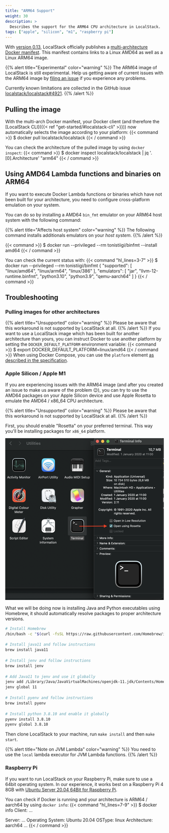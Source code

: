 ```yaml
---
title: "ARM64 Support"
weight: 30
description: >
  Describes the support for the ARM64 CPU architecture in LocalStack.
tags: ["apple", "silicon", "m1", "raspberry pi"]
---
```


With [version 0.13](https://github.com/localstack/localstack/releases/tag/v0.13.0), LocalStack officially publishes a [multi-architecture Docker manifest](https://hub.docker.com/r/localstack/localstack).
This manifest contains links to a Linux AMD64 as well as a Linux ARM64 image.

{{% alert title="Experimental" color="warning" %}}
The ARM64 image of LocalStack is still experimental.
Help us getting aware of current issues with the ARM64 image by [filing an issue](https://github.com/localstack/localstack/issues/new?assignees=&labels=bug,ARM64%2Cneeds-triaging&template=bug-report.yml&title=bug%3A+%3Ctitle%3E) if you experience any problems.

Currently known limitations are collected in the GitHub issue [localstack/localstack#4921](https://github.com/localstack/localstack/issues/4921).
{{% /alert %}}

## Pulling the image
With the multi-arch Docker manifest, your Docker client (and therefore the [LocalStack CLI]({{< ref "get-started/#localstack-cli" >}})) now automatically selects the image according to your platform:
{{< command >}}
$ docker pull localstack/localstack
{{< / command >}}

You can check the architecture of the pulled image by using `docker inspect`:
{{< command >}}
$ docker inspect localstack/localstack | jq '.[0].Architecture'
"arm64"
{{< / command >}}

## Using AMD64 Lambda functions and binaries on ARM64
If you want to execute Docker Lambda functions or binaries which have not been built for your architecture, you need to configure cross-platform emulation on your system.

You can do so by installing a AMD64 `bin_fmt` emulator on your ARM64 host system with the following command:

{{% alert title="Affects host system" color="warning" %}}
The following command installs additionals emulators on your _host system_.
{{% /alert %}}

{{< command >}}
$ docker run --privileged --rm tonistiigi/binfmt --install amd64
{{< / command >}}

You can check the current status with:
{{< command "hl_lines=3-7" >}}
$ docker run --privileged --rm tonistiigi/binfmt
{
  "supported": [
    "linux/amd64",
    "linux/arm64",
    "linux/386"
  ],
  "emulators": [
    "jar",
    "llvm-12-runtime.binfmt",
    "python3.10",
    "python3.9",
    "qemu-aarch64"
  ]
}
{{< / command >}}

## Troubleshooting
### Pulling images for other architectures
{{% alert title="Unsupported" color="warning" %}}
Please be aware that this workaround is not supported by LocalStack at all.
{{% /alert %}}
If you want to use a LocalStack image which has been built for another architecture than yours, you can instruct Docker to use another platform by setting the `DOCKER_DEFAULT_PLATFORM` environment variable:
{{< command >}}
$ export DOCKER_DEFAULT_PLATFORM=linux/amd64
{{< / command >}}
When using Docker Compose, you can use the `platform` element [as described in the specification](https://github.com/compose-spec/compose-spec/blob/master/spec.md#platform).

### Apple Silicon / Apple M1
If you are experiencing issues with the ARM64 image (and after you created an issue to make us aware of the problem 😉), you can try to use the AMD64 packages on your Apple Silicon device and use Apple Rosetta to emulate the AMD64 / x86_64 CPU architecture.

{{% alert title="Unsupported" color="warning" %}}
Please be aware that this workaround is not supported by LocalStack at all.
{{% /alert %}}

First, you should enable "Rosetta" on your preferred terminal.
This way you'll be installing packages for `x86_64` platform.

![Rosetta](m1-trouble-1.png)

What we will be doing now is installing Java and Python executables using Homebrew, it should automatically resolve packages to proper architecture versions.

```bash
# Install Homebrew
/bin/bash -c "$(curl -fsSL https://raw.githubusercontent.com/Homebrew/install/HEAD/install.sh)"

# Install java11 and follow instructions
brew install java11

# Install jenv and follow instructions
brew install jenv

# Add Java11 to jenv and use it globally
jenv add /Library/Java/JavaVirtualMachines/openjdk-11.jdk/Contents/Home/
jenv global 11

# Install pyenv and follow instructions
brew install pyenv

# Install python 3.8.10 and enable it globally
pyenv install 3.8.10
pyenv global 3.8.10
```

Then clone LocalStack to your machine, run `make install` and then `make start`.

{{% alert title="Note on JVM Lambda" color="warning" %}}
You need to use the `local` lambda executor for JVM Lambda functions.
{{% /alert %}}


### Raspberry Pi
If you want to run LocalStack on your Raspberry Pi, make sure to use a 64bit operating system.
In our experience, it works best on a Raspberry Pi 4 8GB with [Ubuntu Server 20.04 64Bit for Raspberry Pi](https://ubuntu.com/download/raspberry-pi).

You can check if Docker is running and your architecture is ARM64 / aarch64 by using `docker info`:
{{< command "hl_lines=7-9" >}}
$ docker info
Client:
 ...

Server:
 ...
 Operating System: Ubuntu 20.04
 OSType: linux
 Architecture: aarch64
 ...
{{< / command >}}
